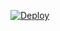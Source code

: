 [![Deploy](https://www.herokucdn.com/deploy/button.svg)](https://heroku.com/deploy?template=https://github.com/DamarHaxoer/RT-X-MD)
